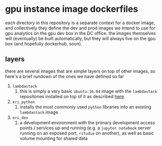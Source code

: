 # gpu instance image dockerfiles

each directory in this repository is a separate context for a docker image, and collectively they define the dev and prod images we intend to use for gpu analytics on the gpu dev box in the DC office. the images themselves will (eventually) be built automatically, but they will always live on the gpu box (and hopefully dockerhub, soon).

## layers

there are several images that are simple layers on top of other images, so here's a brief rundown of the ones we have defined so far

1. `lambdastack`
    1. this is simply a very basic `ubuntu:16.04` image with the `lambdastack` repositories installed on top of it as described [here](https://lambdal.com/lambda-stack-deep-learning-software).
2. `eri_python`
    1. installs the most commonly used `python` libraries into an existing `lambdastack` image
3. `eri_dev`
    1. a development environment with the primary development access points / services up and running (e.g. a `jupyter notebook` server running on an exposed port, `rstudio` on another), as well as basic volume mounting for shared data 
